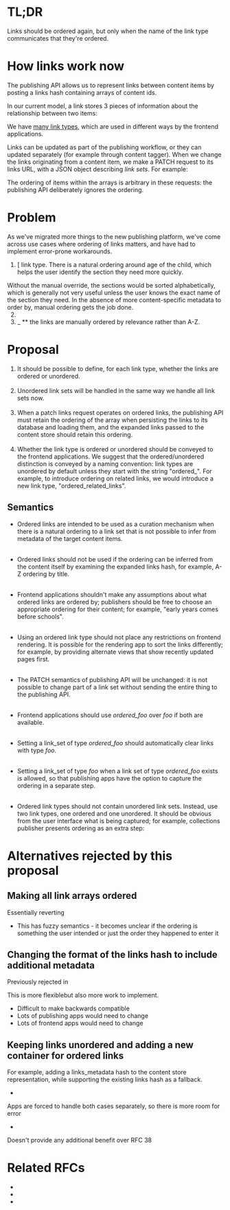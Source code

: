 # TL;DR

Links should be ordered again, but only when the name of the link type communicates that they're ordered.

# How links work now

The publishing API allows us to represent links between content items by posting a links hash containing arrays of content ids.

In our current model, a link stores 3 pieces of information about the relationship between two items:

We have [many link types](https://gist.github.com/MatMoore/e047a2807807c960e1f7c5fc3a7e34e3), which are used in different ways by the frontend applications.

Links can be updated as part of the publishing workflow, or they can updated separately (for example through content tagger). When we change the links originating from a content item, we make a PATCH request to its links URL, with a JSON object describing&nbsp;_link sets_.&nbsp;For example:

The ordering of items within the arrays is arbitrary in these requests: the publishing API deliberately ignores the ordering.

# Problem

As we've migrated more things to the new publishing platform, we've come across use cases where ordering of links matters, and have had to implement error-prone workarounds.

1. [ link type. There is a natural ordering around age of the child, which helps the user identify the section they need more quickly.  
  
Without the manual override, the sections would be sorted alphabetically, which is generally not very useful unless the user knows the exact name of the section they need. In the absence of more content-specific metadata to order by, manual ordering gets the job done.  
&nbsp;
2. &nbsp;  
&nbsp;
3. _ **&nbsp;the links are manually ordered by relevance rather than A-Z.

# Proposal&nbsp;

1. It should be possible to define, for each link type, whether the links are ordered or unordered.  
&nbsp;
2. Unordered link sets will be handled in the same way we handle all link sets now.  
&nbsp;
3. When a patch links request operates on ordered links, the publishing API must retain the ordering of the array when persisting the links to its database and loading them, and the expanded links passed to the content store should retain this ordering.  
&nbsp;
4. Whether the link type is ordered or unordered should be conveyed to the frontend applications. We suggest that the ordered/unordered distinction is conveyed by a naming convention: link types are unordered by default unless they start with the string "ordered\_". For example, to introduce ordering on related links, we would introduce a new link type, "ordered\_related\_links".

## Semantics

- Ordered links are intended to be used as a curation mechanism when there is a natural ordering to a link set that is not possible to infer from metadata of the target content items.  
&nbsp;
- Ordered links should not be used if the ordering can be inferred from the content itself by examining the expanded links hash, for example, A-Z ordering by title.  
&nbsp;
- Frontend applications shouldn't make any assumptions about what ordered links are ordered by; publishers should be free to choose an appropriate ordering for their content; for example, "early years comes before schools".  
&nbsp;
- Using an ordered link type should not place any restrictions on frontend rendering. It is possible for the rendering app to sort the links differently; for example, by providing alternate views that show recently updated pages first.  
&nbsp;
- The PATCH semantics of publishing API will be unchanged: it is not possible to change part of a link set without sending the entire thing to the publishing API.  
&nbsp;
- Frontend applications should use _ordered\_foo_ over&nbsp;_foo_ if both are available.&nbsp;  
&nbsp;
- Setting a link\_set of type&nbsp;_ordered\_foo_&nbsp;should automatically clear links with type&nbsp;_foo.  
&nbsp;_  
- Setting a link\_set of type&nbsp;_foo_ when a link set of type&nbsp;_ordered\_foo_ exists is allowed, so that publishing apps have the option to capture the ordering in a separate step.  
&nbsp;

- Ordered link types should not contain unordered link sets. Instead, use two link types, one ordered and one unordered. It should be obvious from the user interface what is being captured; for example, collections publisher presents ordering as an extra step:

# Alternatives rejected by this proposal

## Making all link arrays ordered

Essentially reverting&nbsp;

- This has fuzzy semantics - it becomes unclear if the ordering is something the user intended or just the order they happened to enter it

## Changing the format of the links hash to include additional metadata

Previously rejected in&nbsp;

This is more flexiblebut also more work to implement.&nbsp;

- Difficult to make backwards compatible
- Lots of publishing apps would need to change
- Lots of frontend apps would need to change

## Keeping links unordered and adding a new container for ordered links

For example, adding a links\_metadata hash to the content store representation, while supporting the existing links hash as a fallback.

- 

Apps are forced to handle both cases separately, so there is more room for error

- 

Doesn't provide any additional benefit over RFC 38

# Related RFCs

- 
- 
- 


